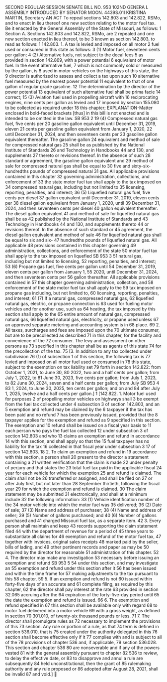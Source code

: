 SECOND REGULAR SESSION
SENATE BILL NO. 953
102ND GENERA L ASSEMBLY
INTRODUCED BY SENATOR MOON.
4439S.01I KRISTINA MARTIN, Secretary
AN ACT
To repeal sections 142.803 and 142.822, RSMo, and to enact in lieu thereof one new section
relating to the motor fuel tax.
Be it enacted by the General Assembly of the State of Missouri, as follows:
1 Section A. Sections 142.803 and 142.822, RSMo, are
2 repealed and one new section enacted in lieu thereof, to be
3 known as section 142.803, to read as follows:
1 142.803. 1. A tax is levied and imposed on all motor
2 fuel used or consumed in this state as follows:
3 (1) Motor fuel, seventeen cents per gallon;
4 (2) Alternative fuels, not subject to the decal fees
5 as provided in section 142.869, with a power potential
6 equivalent of motor fuel. In the event alternative fuel,
7 which is not commonly sold or measured by the gallon, is
8 used in motor vehicles on the highways of this state, the
9 director is authorized to assess and collect a tax upon such
10 alternative fuel measured by the nearest power potential
11 equivalent to that of one gallon of regular grade gasoline.
12 The determination by the director of the power potential
13 equivalent of such alternative fuel shall be prima facie
14 correct;
15 (3) Aviation fuel used in propelling aircraft with
16 reciprocating engines, nine cents per gallon as levied and
17 imposed by section 155.080 to be collected as required under
18 this chapter;
EXPLANATION-Matter enclosed in bold-faced brackets [thus] in this bill is not enacted
and is intended to be omitted in the law.
SB 953 2
19 (4) Compressed natural gas fuel, five cents per
20 gasoline gallon equivalent until December 31, 2019, eleven
21 cents per gasoline gallon equivalent from January 1, 2020,
22 until December 31, 2024, and then seventeen cents per
23 gasoline gallon equivalent thereafter. The gasoline gallon
24 equivalent and method of sale for compressed natural gas
25 shall be as published by the National Institute of Standards
26 and Technology in Handbooks 44 and 130, and supplements
27 thereto or revisions thereof. In the absence of such
28 standard or agreement, the gasoline gallon equivalent and
29 method of sale for compressed natural gas shall be equal to
30 five and sixty-six-hundredths pounds of compressed natural
31 gas. All applicable provisions contained in this chapter
32 governing administration, collections, and enforcement of
33 the state motor fuel tax shall apply to the tax imposed on
34 compressed natural gas, including but not limited to
35 licensing, reporting, penalties, and interest;
36 (5) Liquefied natural gas fuel, five cents per diesel
37 gallon equivalent until December 31, 2019, eleven cents per
38 diesel gallon equivalent from January 1, 2020, until
39 December 31, 2024, and then seventeen cents per diesel
40 gallon equivalent thereafter. The diesel gallon equivalent
41 and method of sale for liquefied natural gas shall be as
42 published by the National Institute of Standards and
43 Technology in Handbooks 44 and 130, and supplements thereto
44 or revisions thereof. In the absence of such standard or
45 agreement, the diesel gallon equivalent and method of sale
46 for liquefied natural gas shall be equal to six and six-
47 hundredths pounds of liquefied natural gas. All applicable
48 provisions contained in this chapter governing
49 administration, collections, and enforcement of the state
50 motor fuel tax shall apply to the tax imposed on liquefied
SB 953 3
51 natural gas, including but not limited to licensing,
52 reporting, penalties, and interest;
53 (6) Propane gas fuel, five cents per gallon until
54 December 31, 2019, eleven cents per gallon from January 1,
55 2020, until December 31, 2024, and then seventeen cents per
56 gallon thereafter. All applicable provisions contained in
57 this chapter governing administration, collection, and
58 enforcement of the state motor fuel tax shall apply to the
59 tax imposed on propane gas including, but not limited to,
60 licensing, reporting, penalties, and interest;
61 (7) If a natural gas, compressed natural gas,
62 liquefied natural gas, electric, or propane connection is
63 used for fueling motor vehicles and for another use, such as
64 heating, the tax imposed by this section shall apply to the
65 entire amount of natural gas, compressed natural gas,
66 liquefied natural gas, electricity, or propane used unless
67 an approved separate metering and accounting system is in
68 place.
69 2. All taxes, surcharges and fees are imposed upon the
70 ultimate consumer, but are to be precollected as described
71 in this chapter, for the facility and convenience of the
72 consumer. The levy and assessment on other persons as
73 specified in this chapter shall be as agents of this state
74 for the precollection of the tax.
75 [3. In addition to any tax collected under subdivision
76 (1) of subsection 1 of this section, the following tax is
77 levied and imposed on all motor fuel used or consumed in
78 this state, subject to the exemption on tax liability set
79 forth in section 142.822: from October 1, 2021, to June 30,
80 2022, two and a half cents per gallon; from July 1, 2022, to
81 June 30, 2023, five cents per gallon; from July 1, 2023, to
82 June 30, 2024, seven and a half cents per gallon; from July
SB 953 4
83 1, 2024, to June 30, 2025, ten cents per gallon; and on and
84 after July 1, 2025, twelve and a half cents per gallon.]
1 [142.822. 1. Motor fuel used for purposes
2 of propelling motor vehicles on highways shall
3 be exempt from the fuel tax collected under
4 subsection 3 of section 142.803, and an
5 exemption and refund may be claimed by the
6 taxpayer if the tax has been paid and no refund
7 has been previously issued, provided that the
8 taxpayer applies for the exemption and refund as
9 specified in this section. The exemption and
10 refund shall be issued on a fiscal year basis to
11 each person who pays the fuel tax collected
12 under subsection 3 of section 142.803 and who
13 claims an exemption and refund in accordance
14 with this section, and shall apply so that the
15 fuel taxpayer has no liability for the tax
16 collected in that fiscal year under subsection 3
17 of section 142.803.
18 2. To claim an exemption and refund in
19 accordance with this section, a person shall
20 present to the director a statement containing a
21 written verification that the claim is made
22 under penalty of perjury and that states the
23 total fuel tax paid in the applicable fiscal
24 year for each vehicle for which the exemption
25 and refund is claimed. The claim shall not be
26 transferred or assigned, and shall be filed on
27 or after July first, but not later than
28 September thirtieth, following the fiscal year
29 for which the exemption and refund is claimed.
30 The claim statement may be submitted
31 electronically, and shall at a minimum include
32 the following information:
33 (1) Vehicle identification number of the
34 motor vehicle into which the motor fuel was
35 delivered;
36 (2) Date of sale;
37 (3) Name and address of purchaser;
38 (4) Name and address of seller;
39 (5) Number of gallons purchased; and
40 (6) Number of gallons purchased and
41 charged Missouri fuel tax, as a separate item.
42 3. Every person shall maintain and keep
43 records supporting the claim statement filed
44 with the department of revenue for a period of
45 three years to substantiate all claims for
46 exemption and refund of the motor fuel tax,
47 together with invoices, original sales receipts
48 marked paid by the seller, bills of lading, and
49 other pertinent records and paper as may be
50 required by the director for reasonable
51 administration of this chapter.
52 4. The director may make any investigation
53 necessary before issuing an exemption and refund
SB 953 5
54 under this section, and may investigate an
55 exemption and refund under this section after it
56 has been issued and within the time frame for
57 making adjustments to the tax pursuant to this
58 chapter.
59 5. If an exemption and refund is not
60 issued within forty-five days of an accurate and
61 complete filing, as required by this chapter,
62 the director shall pay interest at the rate
63 provided in section 32.065 accruing after the
64 expiration of the forty-five-day period until
65 the date the exemption and refund is issued.
66 6. The exemption and refund specified in
67 this section shall be available only with regard
68 to motor fuel delivered into a motor vehicle
69 with a gross weight, as defined in section
70 301.010, of twenty-six thousand pounds or less.
71 7. The director shall promulgate rules as
72 necessary to implement the provisions of this
73 section. Any rule or portion of a rule, as that
74 term is defined in section 536.010, that is
75 created under the authority delegated in this
76 section shall become effective only if it
77 complies with and is subject to all of the
78 provisions of chapter 536 and, if applicable,
79 section 536.028. This section and chapter 536
80 are nonseverable and if any of the powers vested
81 with the general assembly pursuant to chapter
82 536 to review, to delay the effective date, or
83 to disapprove and annul a rule are subsequently
84 held unconstitutional, then the grant of
85 rulemaking authority and any rule proposed or
86 adopted after August 28, 2021, shall be invalid
87 and void.]
